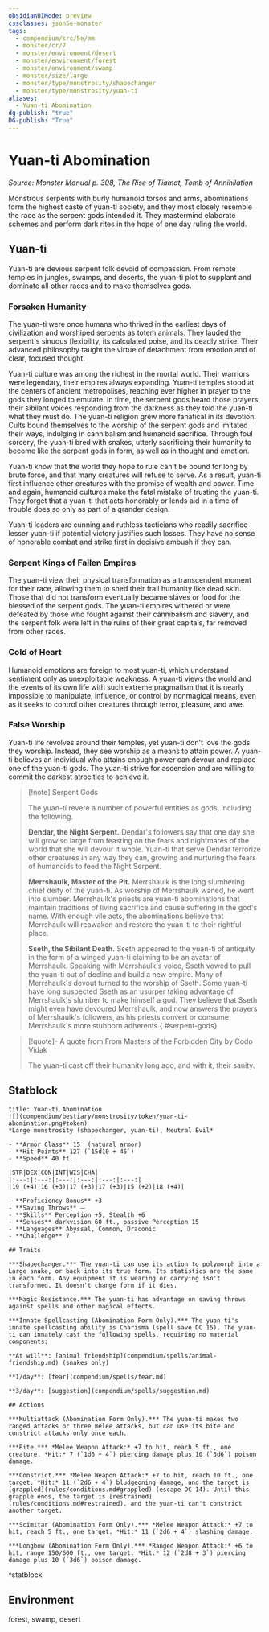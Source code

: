 ```yaml
---
obsidianUIMode: preview
cssclasses: json5e-monster
tags:
  - compendium/src/5e/mm
  - monster/cr/7
  - monster/environment/desert
  - monster/environment/forest
  - monster/environment/swamp
  - monster/size/large
  - monster/type/monstrosity/shapechanger
  - monster/type/monstrosity/yuan-ti
aliases:
  - Yuan-ti Abomination
dg-publish: "true"
DG-publish: "True"
---
```

# Yuan-ti Abomination
*Source: Monster Manual p. 308, The Rise of Tiamat, Tomb of Annihilation*  

Monstrous serpents with burly humanoid torsos and arms, abominations form the highest caste of yuan-ti society, and they most closely resemble the race as the serpent gods intended it. They mastermind elaborate schemes and perform dark rites in the hope of one day ruling the world.

## Yuan-ti

Yuan-ti are devious serpent folk devoid of compassion. From remote temples in jungles, swamps, and deserts, the yuan-ti plot to supplant and dominate all other races and to make themselves gods.

### Forsaken Humanity

The yuan-ti were once humans who thrived in the earliest days of civilization and worshiped serpents as totem animals. They lauded the serpent's sinuous flexibility, its calculated poise, and its deadly strike. Their advanced philosophy taught the virtue of detachment from emotion and of clear, focused thought.

Yuan-ti culture was among the richest in the mortal world. Their warriors were legendary, their empires always expanding. Yuan-ti temples stood at the centers of ancient metropolises, reaching ever higher in prayer to the gods they longed to emulate. In time, the serpent gods heard those prayers, their sibilant voices responding from the darkness as they told the yuan-ti what they must do. The yuan-ti religion grew more fanatical in its devotion. Cults bound themselves to the worship of the serpent gods and imitated their ways, indulging in cannibalism and humanoid sacrifice. Through foul sorcery, the yuan-ti bred with snakes, utterly sacrificing their humanity to become like the serpent gods in form, as well as in thought and emotion.

Yuan-ti know that the world they hope to rule can't be bound for long by brute force, and that many creatures will refuse to serve. As a result, yuan-ti first influence other creatures with the promise of wealth and power. Time and again, humanoid cultures make the fatal mistake of trusting the yuan-ti. They forget that a yuan-ti that acts honorably or lends aid in a time of trouble does so only as part of a grander design.

Yuan-ti leaders are cunning and ruthless tacticians who readily sacrifice lesser yuan-ti if potential victory justifies such losses. They have no sense of honorable combat and strike first in decisive ambush if they can.

### Serpent Kings of Fallen Empires

The yuan-ti view their physical transformation as a transcendent moment for their race, allowing them to shed their frail humanity like dead skin. Those that did not transform eventually became slaves or food for the blessed of the serpent gods. The yuan-ti empires withered or were defeated by those who fought against their cannibalism and slavery, and the serpent folk were left in the ruins of their great capitals, far removed from other races.

### Cold of Heart

Humanoid emotions are foreign to most yuan-ti, which understand sentiment only as unexploitable weakness. A yuan-ti views the world and the events of its own life with such extreme pragmatism that it is nearly impossible to manipulate, influence, or control by nonmagical means, even as it seeks to control other creatures through terror, pleasure, and awe.

### False Worship

Yuan-ti life revolves around their temples, yet yuan-ti don't love the gods they worship. Instead, they see worship as a means to attain power. A yuan-ti believes an individual who attains enough power can devour and replace one of the yuan-ti gods. The yuan-ti strive for ascension and are willing to commit the darkest atrocities to achieve it.

> [!note] Serpent Gods
> 
> The yuan-ti revere a number of powerful entities as gods, including the following.
> 
> **Dendar, the Night Serpent.** Dendar's followers say that one day she will grow so large from feasting on the fears and nightmares of the world that she will devour it whole. Yuan-ti that serve Dendar terrorize other creatures in any way they can, growing and nurturing the fears of humanoids to feed the Night Serpent.
> 
> **Merrshaulk, Master of the Pit.** Merrshaulk is the long slumbering chief deity of the yuan-ti. As worship of Merrshaulk waned, he went into slumber. Merrshaulk's priests are yuan-ti abominations that maintain traditions of living sacrifice and cause suffering in the god's name. With enough vile acts, the abominations believe that Merrshaulk will reawaken and restore the yuan-ti to their rightful place.
> 
> **Sseth, the Sibilant Death.** Sseth appeared to the yuan-ti of antiquity in the form of a winged yuan-ti claiming to be an avatar of Merrshaulk. Speaking with Merrshaulk's voice, Sseth vowed to pull the yuan-ti out of decline and build a new empire. Many of Merrshaulk's devout turned to the worship of Sseth. Some yuan-ti have long suspected Sseth as an usurper taking advantage of Merrshaulk's slumber to make himself a god. They believe that Sseth might even have devoured Merrshaulk, and now answers the prayers of Merrshaulk's followers, as his priests convert or consume Merrshaulk's more stubborn adherents.{ #serpent-gods}


> [!quote]- A quote from From Masters of the Forbidden City by Codo Vidak  
> 
> The yuan-ti cast off their humanity long ago, and with it, their sanity.


## Statblock

```ad-statblock
title: Yuan-ti Abomination
![](compendium/bestiary/monstrosity/token/yuan-ti-abomination.png#token)
*Large monstrosity (shapechanger, yuan-ti), Neutral Evil*

- **Armor Class** 15  (natural armor)
- **Hit Points** 127 (`15d10 + 45`)
- **Speed** 40 ft.

|STR|DEX|CON|INT|WIS|CHA|
|:---:|:---:|:---:|:---:|:---:|:---:|
|19 (+4)|16 (+3)|17 (+3)|17 (+3)|15 (+2)|18 (+4)|

- **Proficiency Bonus** +3
- **Saving Throws** ⏤
- **Skills** Perception +5, Stealth +6
- **Senses** darkvision 60 ft., passive Perception 15
- **Languages** Abyssal, Common, Draconic
- **Challenge** 7

## Traits

***Shapechanger.*** The yuan-ti can use its action to polymorph into a Large snake, or back into its true form. Its statistics are the same in each form. Any equipment it is wearing or carrying isn't transformed. It doesn't change form if it dies.

***Magic Resistance.*** The yuan-ti has advantage on saving throws against spells and other magical effects.

***Innate Spellcasting (Abomination Form Only).*** The yuan-ti's innate spellcasting ability is Charisma (spell save DC 15). The yuan-ti can innately cast the following spells, requiring no material components:

**At will**: [animal friendship](compendium/spells/animal-friendship.md) (snakes only)

**1/day**: [fear](compendium/spells/fear.md)

**3/day**: [suggestion](compendium/spells/suggestion.md)

## Actions

***Multiattack (Abomination Form Only).*** The yuan-ti makes two ranged attacks or three melee attacks, but can use its bite and constrict attacks only once each.

***Bite.*** *Melee Weapon Attack:* +7 to hit, reach 5 ft., one creature. *Hit:* 7 (`1d6 + 4`) piercing damage plus 10 (`3d6`) poison damage.

***Constrict.*** *Melee Weapon Attack:* +7 to hit, reach 10 ft., one target. *Hit:* 11 (`2d6 + 4`) bludgeoning damage, and the target is [grappled](rules/conditions.md#grappled) (escape DC 14). Until this grapple ends, the target is [restrained](rules/conditions.md#restrained), and the yuan-ti can't constrict another target.

***Scimitar (Abomination Form Only).*** *Melee Weapon Attack:* +7 to hit, reach 5 ft., one target. *Hit:* 11 (`2d6 + 4`) slashing damage.

***Longbow (Abomination Form Only).*** *Ranged Weapon Attack:* +6 to hit, range 150/600 ft., one target. *Hit:* 12 (`2d8 + 3`) piercing damage plus 10 (`3d6`) poison damage.
```
^statblock

## Environment

forest, swamp, desert